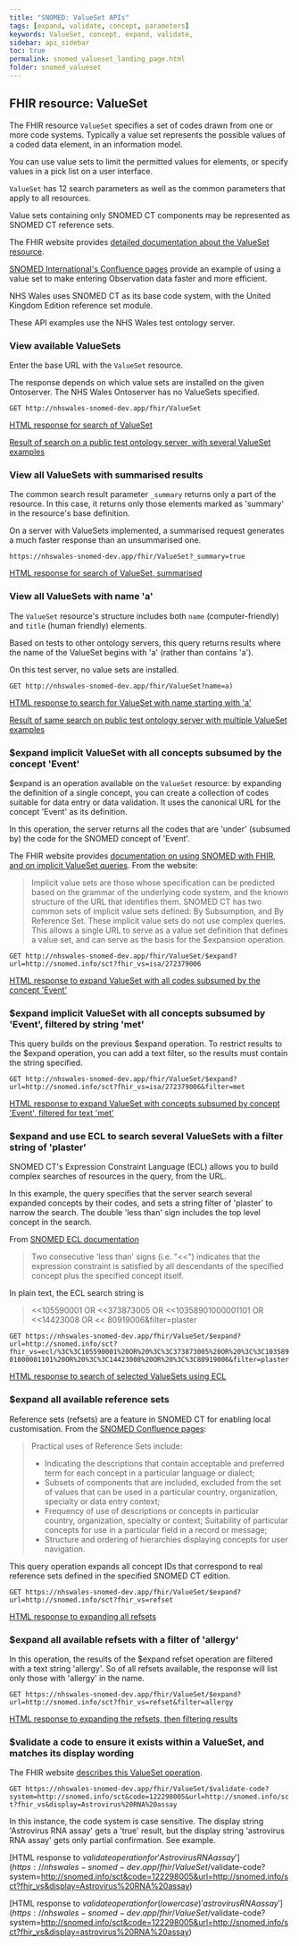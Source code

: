 ```yaml
---
title: "SNOMED: ValueSet APIs"
tags: [expand, validate, concept, parameters]
keywords: ValueSet, concept, expand, validate,
sidebar: api_sidebar
toc: true
permalink: snomed_valueset_landing_page.html
folder: snomed_valueset
---
```


## FHIR resource: ValueSet

The FHIR resource `ValueSet` specifies a set of codes drawn from one or more code systems. Typically a value set represents the possible values of a coded data element, in an information model.

You can use value sets to limit the permitted values for elements, or specify values in a pick list on a user interface.

`ValueSet` has 12 search parameters as well as the common parameters that apply to all resources. 

Value sets containing only SNOMED CT components may be represented as SNOMED CT reference sets.

The FHIR website provides [detailed documentation about the ValueSet resource](https://www.hl7.org/fhir/STU3/valueset.html).  

[SNOMED International's Confluence pages](https://confluence.ihtsdotools.org/display/DOCRFSPG/2.2.+Value+Set) provide an example of using a value set to make entering Observation data faster and more efficient. 

NHS Wales uses SNOMED CT as its base code system, with the United Kingdom Edition reference set module.  

These API examples use the NHS Wales test ontology server.

### View available ValueSets

Enter the base URL with the `ValueSet` resource.   

The response depends on which value sets are installed on the given Ontoserver. The NHS Wales Ontoserver has no ValueSets specified.

`
GET http://nhswales-snomed-dev.app/fhir/ValueSet
`

[HTML response for search of ValueSet](https://nhswales-snomed-dev.app/fhir/ValueSet)

[Result of search on a public test ontology server, with several ValueSet examples](https://stu3.ontoserver.csiro.au/fhir/ValueSet)

### View all ValueSets with summarised results

The common search result parameter `_summary` returns only a part of the resource. In this case, it returns only those elements marked as 'summary' in the resource's base definition.

On a server with ValueSets implemented, a summarised request generates a much faster response than an unsummarised one. 

`
https://nhswales-snomed-dev.app/fhir/ValueSet?_summary=true
`

[HTML response for search of ValueSet, summarised](https://nhswales-snomed-dev.app/fhir/ValueSet?_summary=true)


### View all ValueSets with name 'a' 

The `ValueSet` resource's structure includes both `name` (computer-friendly) and `title` (human friendly) elements. 

Based on tests to other ontology servers, this query returns results where the name of the ValueSet begins with 'a' (rather than contains 'a').

On this test server, no value sets are installed.

`
GET http://nhswales-snomed-dev.app/fhir/ValueSet?name=a)
`

[HTML response to search for ValueSet with name starting with 'a'](http://nhswales-snomed-dev.app/fhir/ValueSet?name=a)

[Result of same search on public test ontology server with multiple ValueSet examples](https://stu3.ontoserver.csiro.au/fhir/ValueSet?name=a)

### $expand implicit ValueSet with all concepts subsumed by the concept 'Event'

$expand is an operation available on the `ValueSet` resource: by expanding the definition of a single concept, you can create a collection of codes suitable for data entry or data validation. It uses the canonical URL for the concept 'Event' as its definition.

In this operation, the server returns all the codes that are 'under' (subsumed by) the code for the SNOMED concept of 'Event'. 

The FHIR website provides [documentation on using SNOMED with FHIR, and on implicit ValueSet queries](https://hl7.org/fhir/STU3/snomedct.html#implicit). From the website:

> Implicit value sets are those whose specification can be predicted based on the grammar of the underlying code system, and the known structure of the URL that identifies them. SNOMED CT has two common sets of implicit value sets defined: By Subsumption, and By Reference Set. These implicit value sets do not use complex queries. This allows a single URL to serve as a value set definition that defines a value set, and can serve as the basis for the $expansion operation.

` GET http://nhswales-snomed-dev.app/fhir/ValueSet/$expand?url=http://snomed.info/sct?fhir_vs=isa/272379006
`

[HTML response to expand ValueSet with all codes subsumed by the concept 'Event'](https://nhswales-snomed-dev.app/fhir/ValueSet/$expand?url=http://snomed.info/sct?fhir_vs=isa/272379006)

### $expand implicit ValueSet with all concepts subsumed by 'Event', filtered by string 'met'

This query builds on the previous $expand operation. To restrict results to the $expand operation, you can add a text filter, so the results must contain the string specified.

` GET http://nhswales-snomed-dev.app/fhir/ValueSet/$expand?url=http://snomed.info/sct?fhir_vs=isa/272379006&filter=met 
`  

[HTML response to expand ValueSet with concepts subsumed by concept 'Event', filtered for text 'met'](https://nhswales-snomed-dev.app/fhir/ValueSet/$expand?url=http://snomed.info/sct?fhir_vs=isa/272379006&filter=met)

### $expand and use ECL to search several ValueSets with a filter string of 'plaster'

SNOMED CT's Expression Constraint Language (ECL) allows you to build complex searches of resources in the query, from the URL. 

In this example, the query specifies that the server search several expanded concepts by their codes, and sets a string filter of 'plaster' to narrow the search. The double 'less than' sign includes the top level concept in the search.

From [SNOMED ECL documentation](https://confluence.ihtsdotools.org/display/DOCECL/6.1+Simple+Expression+Constraints)

> Two consecutive 'less than' signs (i.e. "<<") indicates that the expression constraint is satisfied by all descendants of the specified concept plus the specified concept itself. 

In plain text, the ECL search string is

> <<105590001 OR <<373873005 OR <<10358901000001101 OR <<14423008 OR << 80919006&filter=plaster

`GET https://nhswales-snomed-dev.app/fhir/ValueSet/$expand?url=http://snomed.info/sct?fhir_vs=ecl/%3C%3C105590001%20OR%20%3C%3C373873005%20OR%20%3C%3C10358901000001101%20OR%20%3C%3C14423008%20OR%20%3C%3C80919006&filter=plaster
`

[HTML response to search of selected ValueSets using ECL](https://nhswales-snomed-dev.app/fhir/ValueSet/$expand?url=http://snomed.info/sct?fhir_vs=ecl/%3C%3C105590001%20OR%20%3C%3C373873005%20OR%20%3C%3C10358901000001101%20OR%20%3C%3C14423008%20OR%20%3C%3C80919006&filter=plaster)

### $expand all available reference sets  

Reference sets (refsets) are a feature in SNOMED CT for enabling local customisation. From the [SNOMED Confluence pages](https://confluence.ihtsdotools.org/display/DOCTIG/3.2.1.+Reference+Sets):

> Practical uses of Reference Sets include:
> * Indicating the descriptions that contain acceptable and preferred term for each concept in a particular language or dialect;
> * Subsets of components that are included, excluded from the set of values that can be used in a particular country, organization, specialty or data entry context;
> * Frequency of use of descriptions or concepts in particular country, organization, specialty or context;
Suitability of particular concepts for use in a particular field in a record or message;
> * Structure and ordering of hierarchies displaying concepts for user navigation.

This query operation expands all concept IDs that correspond to real reference sets defined in the specified SNOMED CT edition.

`GET https://nhswales-snomed-dev.app/fhir/ValueSet/$expand?url=http://snomed.info/sct?fhir_vs=refset
`

[HTML response to expanding all refsets](https://nhswales-snomed-dev.app/fhir/ValueSet/$expand?url=http://snomed.info/sct?fhir_vs=refset)

### $expand all available refsets with a filter of 'allergy' 

In this operation, the results of the $expand refset operation are filtered with a text string 'allergy'. So of all refsets available, the response will list only those with 'allergy' in the name.

`GET https://nhswales-snomed-dev.app/fhir/ValueSet/$expand?url=http://snomed.info/sct?fhir_vs=refset&filter=allergy
`

[HTML response to expanding the refsets, then filtering results](https://nhswales-snomed-dev.app/fhir/ValueSet/$expand?url=http://snomed.info/sct?fhir_vs=refset&filter=allergy)

### $validate a code to ensure it exists within a ValueSet, and matches its display wording

The FHIR website [describes this ValueSet operation](https://hl7.org/fhir/STU3/valueset-operations.html#4.8.16.2). 

`GET https://nhswales-snomed-dev.app/fhir/ValueSet/$validate-code?system=http://snomed.info/sct&code=122298005&url=http://snomed.info/sct?fhir_vs&display=Astrovirus%20RNA%20assay
`

In this instance, the code system is case sensitive. The display string 'Astrovirus RNA assay' gets a 'true' result, but the display string 'astrovirus RNA assay' gets only partial confirmation. See example.

[HTML response to $validate operation for 'Astrovirus RNA assay'](https://nhswales-snomed-dev.app/fhir/ValueSet/$validate-code?system=http://snomed.info/sct&code=122298005&url=http://snomed.info/sct?fhir_vs&display=Astrovirus%20RNA%20assay)

[HTML response to $validate operation for (lowercase) 'astrovirus RNA assay'](https://nhswales-snomed-dev.app/fhir/ValueSet/$validate-code?system=http://snomed.info/sct&code=122298005&url=http://snomed.info/sct?fhir_vs&display=astrovirus%20RNA%20assay)

